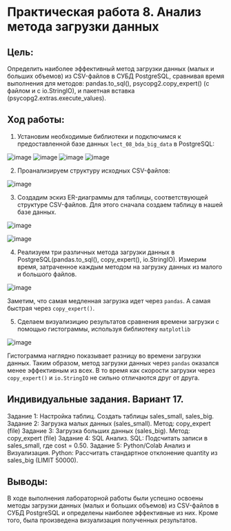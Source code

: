 # Практическая работа 8. Анализ метода загрузки данных

## Цель:
Определить наиболее эффективный метод загрузки данных (малых и больших объемов) из CSV-файлов в СУБД PostgreSQL, сравнивая время выполнения для методов: pandas.to_sql(), psycopg2.copy_expert() (с файлом и с io.StringIO), и пакетная вставка (psycopg2.extras.execute_values).

## Ход работы:
1. Установим необходимые библиотеки и подключимся к предоставленной базе данных `lect_08_bda_big_data` в PostgreSQL:

![image](https://github.com/user-attachments/assets/25daa6ff-7371-45c7-8b84-14ad388d36b1)
![image](https://github.com/user-attachments/assets/d751179b-ec83-40d3-a787-3d9aa6a95aea)
![image](https://github.com/user-attachments/assets/e279e3da-1f98-44e9-9ac3-2e3f29bf2e8b)
![image](https://github.com/user-attachments/assets/47a9b79c-96fa-4be0-bff7-d97b14d5a999)

2. Проанализируем структуру исходных CSV-файлов:

![image](https://github.com/user-attachments/assets/bb0cb3f4-83dc-43bd-b49b-6f470c22137f)

3. Создадим эскиз ER-диаграммы для таблицы, соответствующей структуре CSV-файлов. Для этого сначала создаем таблицу в нашей базе данных.

![image](https://github.com/user-attachments/assets/2a6338d8-0d13-49d7-8646-ec184ba18d9b)

![image](https://github.com/user-attachments/assets/6b775f08-ff0e-4e10-8d81-538a3954e5e4)

4. Реализуем три различных метода загрузки данных в PostgreSQL(pandas.to_sql(), copy_expert(), io.StringIO). Измерим время, затраченное каждым методом на загрузку данных из малого и большого файлов.

![image](https://github.com/user-attachments/assets/ecd81426-2c8e-403a-a147-1c374abf12f1)

Заметим, что самая медленная загрузка идет через `pandas`. А самая быстрая через `copy_expert()`.

5. Сделаем визуализицию результатов сравнения времени загрузки с помощью гистограммы, используя библиотеку `matplotlib`

![image](https://github.com/user-attachments/assets/6fe8aed4-3ca9-4380-b360-f69b41430d4c)

Гистограмма наглядно показывает разницу во времени загрузки данных. Таким образом, метод загрузки данных через `pandas` оказался менее эффективным из всех. В то время как скорости загрузки через `copy_expert()` и `io.StringIO` не сильно отличаются друг от друга.

## Индивидуальные задания. Вариант 17.
Задание 1: Настройка таблиц. Создать таблицы sales_small, sales_big.
Задание 2: Загрузка малых данных (sales_small). Метод: copy_expert (file)
Задание 3: Загрузка больших данных (sales_big). Метод: copy_expert (file)
Задание 4: SQL Анализ. SQL: Подсчитать записи в sales_small, где cost = 0.50.
Задание 5: Python/Colab Анализ и Визуализация. Python: Рассчитать стандартное отклонение quantity из sales_big (LIMIT 50000).


## Выводы:
В ходе выполнения лабораторной работы были успешно освоены методы загрузки данных (малых и больших объемов) из CSV-файлов в СУБД PostgreSQL и определены наиболее эффективные из них. Кроме того, была произведена визуализация полученных результатов.

